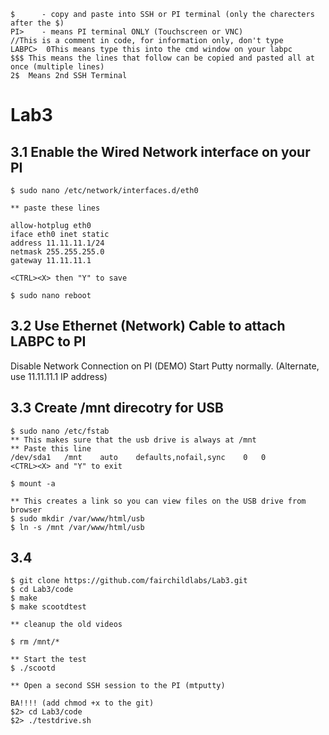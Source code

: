 ```
$      - copy and paste into SSH or PI terminal (only the charecters after the $) 
PI>    - means PI terminal ONLY (Touchscreen or VNC)
//This is a comment in code, for information only, don't type
LABPC>  0This means type this into the cmd window on your labpc
$$$ This means the lines that follow can be copied and pasted all at once (multiple lines)
2$  Means 2nd SSH Terminal 
```

# Lab3

## 3.1 Enable the Wired Network interface on your PI

```
$ sudo nano /etc/network/interfaces.d/eth0

** paste these lines

allow-hotplug eth0
iface eth0 inet static
address 11.11.11.1/24
netmask 255.255.255.0
gateway 11.11.11.1

<CTRL><X> then "Y" to save

$ sudo nano reboot

```

## 3.2 Use Ethernet (Network) Cable to attach LABPC to PI

Disable Network Connection on PI (DEMO)
Start Putty normally. (Alternate, use 11.11.11.1 IP address)

## 3.3 Create /mnt direcotry for USB

```
$ sudo nano /etc/fstab
** This makes sure that the usb drive is always at /mnt
** Paste this line
/dev/sda1	/mnt	auto	defaults,nofail,sync	0	0
<CTRL><X> and "Y" to exit

$ mount -a

** This creates a link so you can view files on the USB drive from browser
$ sudo mkdir /var/www/html/usb
$ ln -s /mnt /var/www/html/usb
```


## 3.4 
```
$ git clone https://github.com/fairchildlabs/Lab3.git
$ cd Lab3/code
$ make
$ make scootdtest

** cleanup the old videos

$ rm /mnt/*

** Start the test
$ ./scootd

** Open a second SSH session to the PI (mtputty)

BA!!!! (add chmod +x to the git)
$2> cd Lab3/code
$2> ./testdrive.sh


















